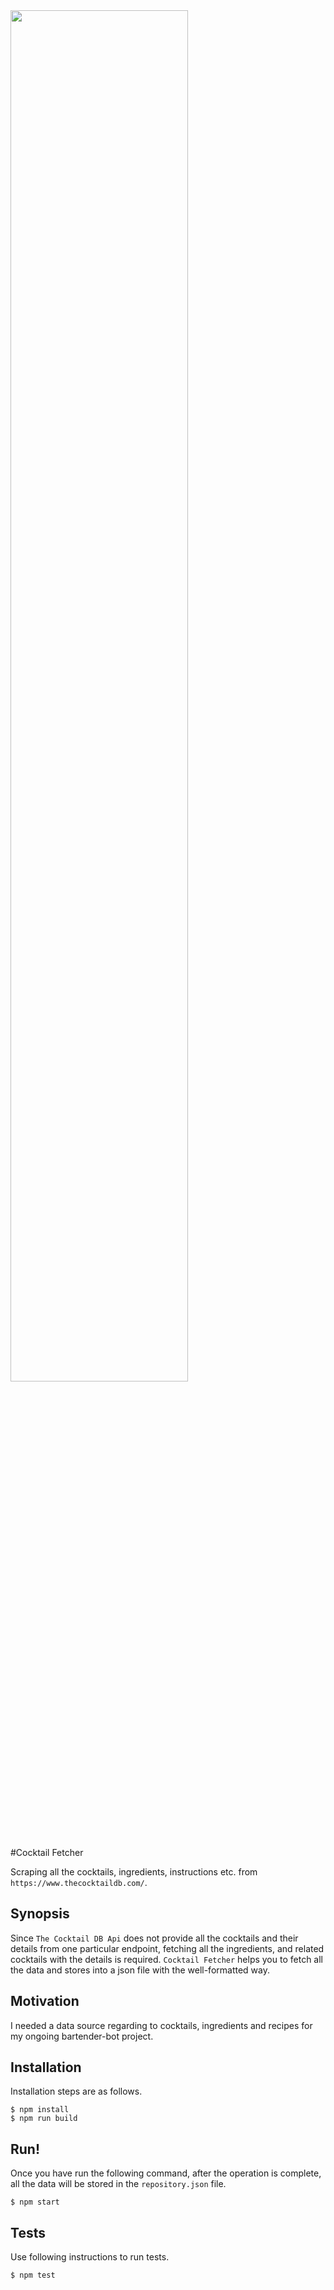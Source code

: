 <div style="display:block;width:100%">
<img style="width:75%;" src="https://i.imgur.com/4Bd9ckJ.jpg">
</div>

#Cocktail Fetcher

Scraping all the cocktails, ingredients, instructions etc. from `https://www.thecocktaildb.com/`.


## Synopsis

Since `The Cocktail DB Api` does not provide all the cocktails and their details from one particular endpoint, fetching all the ingredients, and related cocktails with the details is required.
`Cocktail Fetcher` helps you to fetch all the data and stores into a json file with the well-formatted way.

## Motivation

I needed a data source regarding to cocktails, ingredients and recipes for my ongoing bartender-bot project. 

## Installation

Installation steps are as follows.

```
$ npm install
$ npm run build
```

## Run!

Once you have run the following command, after the operation is complete, all the data will be stored in the `repository.json` file.

```
$ npm start
``` 

## Tests

Use following instructions to run tests.

```
$ npm test
```

